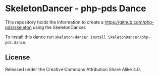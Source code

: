 SkeletonDancer - php-pds Dance 
==============================

This repository holds the information to create a
https://github.com/php-pds/skeleton using the SkeletonDancer.

To install this dance run `skeleton-dancer install SkeletonDancer/php-pds.dance`.

## License

Released under the Creative Commons Attribution Share Alike 4.0.
